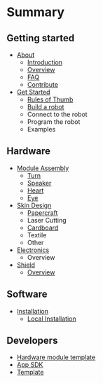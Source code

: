 # Summary

## Getting started

* [About](faq.md)
  * [Introduction](README.md)
  * [Overview](getting_started/vb.md)
  * [FAQ](faq.md)
  * [Contribute](contribute.md)
* [Get Started](getting_started/README.md)
  * [Rules of Thumb](getting_started/rules_of_thumb.md)
  * [Build a robot](getting_started/build-a-robot.md)
  * Connect to the robot
  * Program the robot
  * Examples

## Hardware

* [Module Assembly](modules/README.md)
  * [Turn](modules/turn.md)
  * [Speaker](modules/speaker.md)
  * [Heart](modules/heart.md)
  * [Eye](modules/eye.md)
* [Skin Design](modules/skin-design.md)
  * [Papercraft](modules/skin-design/papercraft.md)
  * Laser Cutting
  * [Cardboard](modules/skin-design/cardboard.md)
  * Textile
  * Other
* [Electronics](modules/electronics.md)
  * Overview
* [Shield](modules/shield.md)
  * [Overview](modules/shield/possibilities.md)

## Software

* [Installation](installation/README.md)
  * [Local Installation](installation/raspberry_pi.md)

## Developers

* [Hardware module template](developers/hardware-module-template.md)
* [App SDK](developers/app-building.md)
* [Template](template.md)

